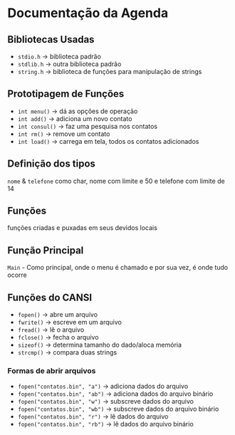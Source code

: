 # Documentação da Agenda

## Bibliotecas Usadas 

* `stdio.h` -> biblioteca padrão
* `stdlib.h` -> outra biblioteca padrão 
* `string.h` -> biblioteca de funções para manipulação de strings

## Prototipagem de Funções

* `int menu()` -> dá as opções de operação 
* `int add()` -> adiciona um novo contato
* `int consul()` -> faz uma pesquisa nos contatos
* `int rm()` -> remove um contato
* `int load()` -> carrega em tela, todos os contatos adicionados

## Definição dos tipos

`nome` & `telefone` como char, nome com limite e 50 e telefone com limite de 14

## Funções

funções criadas e puxadas em seus devidos locais

## Função Principal

`Main` - Como principal, onde o menu é chamado e por sua vez, é onde tudo ocorre

## Funções do CANSI

* `fopen()` -> abre um arquivo
* `fwrite()` -> escreve em um arquivo
* `fread()` -> lê o arquivo
* `fclose()` -> fecha o arquivo
* `sizeof()` -> determina tamanho do dado/aloca memória
* `strcmp()` -> compara duas strings

### Formas de abrir arquivos

* `fopen("contatos.bin", "a")` -> adiciona dados do arquivo
* `fopen("contatos.bin", "ab")` -> adiciona dados do arquivo binário
* `fopen("contatos.bin", "w")` -> subscreve dados do arquivo
* `fopen("contatos.bin", "wb")` -> subscreve dados do arquivo binário
* `fopen("contatos.bin", "r")` -> lê dados do arquivo
* `fopen("contatos.bin", "rb")` ->  lê dados do arquivo binário